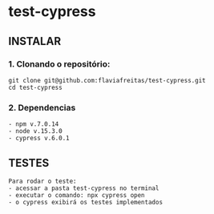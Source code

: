 # test-cypress

## INSTALAR

### 1. Clonando o repositório:

```
git clone git@github.com:flaviafreitas/test-cypress.git
cd test-cypress
```

### 2. Dependencias

```
- npm v.7.0.14
- node v.15.3.0
- cypress v.6.0.1
```

## TESTES

```
Para rodar o teste:
- acessar a pasta test-cypress no terminal
- executar o comando: npx cypress open
- o cypress exibirá os testes implementados
```
